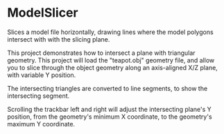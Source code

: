 # ModelSlicer
Slices a model file horizontally, drawing lines where the model polygons intersect with with the slicing plane.

This project demonstrates how to intersect a plane with triangular geometry. This project will load the "teapot.obj" geometry file, and allow you to slice through the object geometry along an axis-aligned X/Z plane, with variable Y position.

The intersecting triangles are converted to line segments, to show the intersecting segment.

Scrolling the trackbar left and right will adjust the intersecting plane's Y position, from the geometry's minimum X coordinate, to the geometry's maximum Y coordinate.
